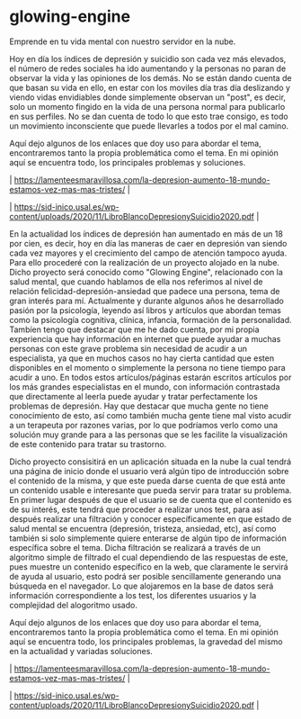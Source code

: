 # glowing-engine
Emprende en tu vida mental con nuestro servidor en la nube.

Hoy en día los índices de depresión y suicidio son cada vez más elevados, el número de redes sociales ha ido aumentando y la personas no paran de observar la vida y las opiniones de los demás. No se están dando cuenta de que basan su vida en ello, en estar con los moviles día tras día deslizando y viendo vidas envidiables donde simplemente observan un "post", es decir, solo un momento fingido en la vida de una persona normal para publicarlo en sus perfiles. No se dan cuenta de todo lo que esto trae consigo, es todo un movimiento inconsciente que puede llevarles a todos por el mal camino. 

Aquí dejo algunos de los enlaces que doy uso para abordar el tema, encontraremos tanto la propia problemática como el tema. En mi opinión aquí se encuentra todo, los principales problemas y soluciones.

| https://lamenteesmaravillosa.com/la-depresion-aumento-18-mundo-estamos-vez-mas-mas-tristes/ |

| https://sid-inico.usal.es/wp-content/uploads/2020/11/LibroBlancoDepresionySuicidio2020.pdf |

En la actualidad los índices de depresión han aumentado en más de un 18 por cien, es decir, hoy en día las maneras de caer en depresión van siendo cada vez mayores y el crecimiento del campo de atención tampoco ayuda.
Para ello procederé con la realización de un proyecto alojado en la nube. Dicho proyecto será conocido como "Glowing Engine", relacionado con la salud mental, que cuando hablamos de ella nos referimos al nivel de relación felicidad-depresión-ansiedad que padece una persona, tema de gran interés para mí. Actualmente y durante algunos años he desarrollado pasión por la psicología, leyendo así libros y artículos que abordan temas como la psicología cognitiva, clínica, infancia, formación de la personalidad. Tambíen tengo que destacar que me he dado cuenta, por mi propia experiencia que hay información en internet que puede ayudar a muchas personas con este grave problema sin necesidad de acudir a un especialista, ya que en muchos casos no hay cierta cantidad que esten disponibles en el momento o simplemente la persona no tiene tiempo para acudir a uno. En todos estos artículos/páginas estarán escritos artículos por los más grandes especialistas en el mundo, con información contrastada que directamente al leerla puede ayudar y tratar perfectamente los problemas de depresión. Hay que destacar que mucha gente no tiene conocimiento de esto, así como también mucha gente tiene mal visto acudir a un terapeuta por razones varias, por lo que podríamos verlo como una solución muy grande para a las personas que se les facilite la visualización de este contenido para tratar su trastorno.

Dicho proyecto consisitirá en un aplicación situada en la nube la cual tendrá una página de inicio donde el usuario verá algún tipo de introducción sobre el contenido de la misma, y que este pueda darse cuenta de que está ante un contenido usable e interesante que pueda servir para tratar su problema. En primer lugar después de que el usuario se de cuenta que el contenido es de su interés, este tendrá que proceder a realizar unos test, para así después realizar una filtración y conocer específicamente en que estado de salud mental se encuentra (depresión, tristeza, ansiedad, etc), así como también si solo simplemente quiere enterarse de algún tipo de información específica sobre el tema. Dicha filtración se realizará a través de un algoritmo simple de filtrado el cual dependiendo de las respuestas de este, pues muestre un contenido específico en la web, que claramente le servirá de ayuda al usuario, esto podrá ser posible sencillamente generando una búsqueda en el navegador. Lo que alojaremos en la base de datos será información correspondiente a los test, los diferentes usuarios y la complejidad del alogoritmo usado.

Aquí dejo algunos de los enlaces que doy uso para abordar el tema, encontraremos tanto la propia problemática como el tema. En mi opinión aquí se encuentra todo, los principales problemas, la gravedad del mismo en la actualidad y variadas soluciones.

| https://lamenteesmaravillosa.com/la-depresion-aumento-18-mundo-estamos-vez-mas-mas-tristes/ |

| https://sid-inico.usal.es/wp-content/uploads/2020/11/LibroBlancoDepresionySuicidio2020.pdf |

